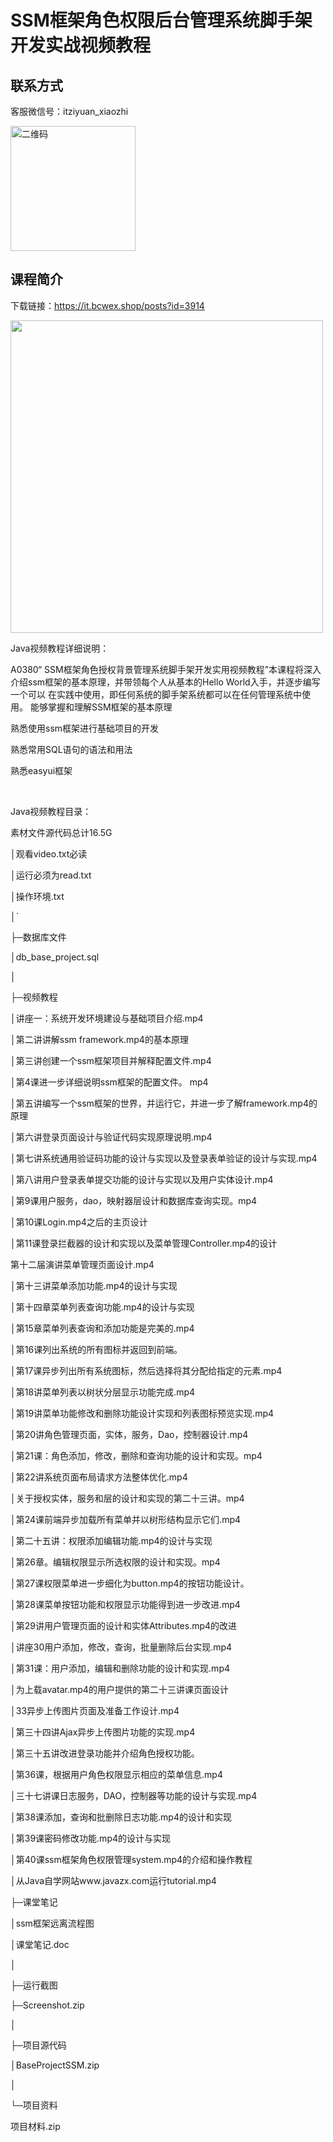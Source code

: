 # SSM框架角色权限后台管理系统脚手架开发实战视频教程

## 联系方式

客服微信号：itziyuan_xiaozhi

<img src="https://ziyuanyun.oss-cn-guangzhou.aliyuncs.com/common/20240614073449/666b82192834a.jpg" width="200" height="200" alt="二维码">

## 课程简介

下载链接：https://it.bcwex.shop/posts?id=3914

<img src="https://ziyuanyun.oss-cn-guangzhou.aliyuncs.com/yun/20240515185416/664494588a09e.jpg" width="500" alt="">

  Java视频教程详细说明：

 A0380“ SSM框架角色授权背景管理系统脚手架开发实用视频教程”本课程将深入介绍ssm框架的基本原理，并带领每个人从基本的Hello World入手，并逐步编写一个可以 在实践中使用，即任何系统的脚手架系统都可以在任何管理系统中使用。 能够掌握和理解SSM框架的基本原理

 熟悉使用ssm框架进行基础项目的开发

 熟悉常用SQL语句的语法和用法

 熟悉easyui框架

 &nbsp;

 Java视频教程目录：

 素材文件源代码总计16.5G

 │观看video.txt必读

 │运行必须为read.txt

 │操作环境.txt

 │`

 ├─数据库文件

 │db_base_project.sql

 │

 ├─视频教程

 │讲座一：系统开发环境建设与基础项目介绍.mp4

 │第二讲讲解ssm framework.mp4的基本原理

 │第三讲创建一个ssm框架项目并解释配置文件.mp4

 │第4课进一步详细说明ssm框架的配置文件。 mp4

 │第五讲编写一个ssm框架的世界，并运行它，并进一步了解framework.mp4的原理

 │第六讲登录页面设计与验证代码实现原理说明.mp4

 │第七讲系统通用验证码功能的设计与实现以及登录表单验证的设计与实现.mp4

 │第八讲用户登录表单提交功能的设计与实现以及用户实体设计.mp4

 │第9课用户服务，dao，映射器层设计和数据库查询实现。mp4

 │第10课Login.mp4之后的主页设计

 │第11课登录拦截器的设计和实现以及菜单管理Controller.mp4的设计

 第十二届演讲菜单管理页面设计.mp4

 │第十三讲菜单添加功能.mp4的设计与实现

 │第十四章菜单列表查询功能.mp4的设计与实现

 │第15章菜单列表查询和添加功能是完美的.mp4

 │第16课列出系统的所有图标并返回到前端。

 │第17课异步列出所有系统图标，然后选择将其分配给指定的元素.mp4

 │第18讲菜单列表以树状分层显示功能完成.mp4

 │第19讲菜单功能修改和删除功能设计实现和列表图标预览实现.mp4

 │第20讲角色管理页面，实体，服务，Dao，控制器设计.mp4

 │第21课：角色添加，修改，删除和查询功能的设计和实现。mp4

 │第22讲系统页面布局请求方法整体优化.mp4

 │关于授权实体，服务和层的设计和实现的第二十三讲。mp4

 │第24课前端异步加载所有菜单并以树形结构显示它们.mp4

 │第二十五讲：权限添加编辑功能.mp4的设计与实现

 │第26章。编辑权限显示所选权限的设计和实现。mp4

 │第27课权限菜单进一步细化为button.mp4的按钮功能设计。

 │第28课菜单按钮功能和权限显示功能得到进一步改进.mp4

 │第29讲用户管理页面的设计和实体Attributes.mp4的改进

 │讲座30用户添加，修改，查询，批量删除后台实现.mp4

 │第31课：用户添加，编辑和删除功能的设计和实现.mp4

 │为上载avatar.mp4的用户提供的第二十三讲课页面设计

 │33异步上传图片页面及准备工作设计.mp4

 │第三十四讲Ajax异步上传图片功能的实现.mp4

 │第三十五讲改进登录功能并介绍角色授权功能。

 │第36课，根据用户角色权限显示相应的菜单信息.mp4

 │三十七讲课日志服务，DAO，控制器等功能的设计与实现.mp4

 │第38课添加，查询和批删除日志功能.mp4的设计和实现

 │第39课密码修改功能.mp4的设计与实现

 │第40课ssm框架角色权限管理system.mp4的介绍和操作教程

 │从Java自学网站www.javazx.com运行tutorial.mp4

 ├─课堂笔记

 │ssm框架远离流程图

 │课堂笔记.doc

 │

 ├─运行截图

 ├─Screenshot.zip

 │

 ├─项目源代码

 │BaseProjectSSM.zip

 │

 └─项目资料

 项目材料.zip

  